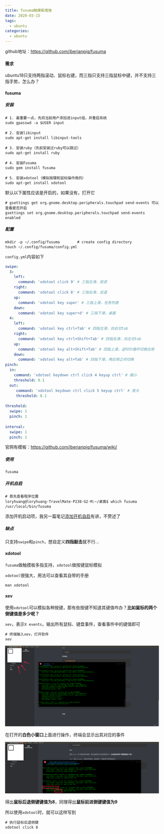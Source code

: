 ```yaml
---
title: fusuma触摸板增强
date: 2020-03-15
tags:
  - ubuntu
categories:
  - ubuntu
---
```


github地址：https://github.com/iberianpig/fusuma

#### 需求

ubuntu18只支持两指滚动、鼠标右键，而三指只支持三指鼠标中键，并不支持三指手势，怎么办？

#### fusuma

##### 安装

```shell
# 1. 最重要一点，先将当前用户添加进input组，并重启系统
sudo gpasswd -a $USER input

# 2. 安装libinput
sudo apt-get install libinput-tools

# 3. 安装ruby（先前安装过ruby可以跳过）
sudo apt-get install ruby

# 4. 安装Fusuma
sudo gem install fusuma

# 5. 安装xdotool（模拟按键和鼠标操作用的）
sudo apt-get install xdotool
```

默认以下属性应该是开启的，如果没有，打开它

```shell
# gsettings get org.gnome.desktop.peripherals.touchpad send-events 可以查看是否开启
gsettings set org.gnome.desktop.peripherals.touchpad send-events enabled
```

##### 配置

```shell
mkdir -p ~/.config/fusuma        # create config directory
touch ~/.config/fusuma/config.yml
```

`config.yml`内容如下

```yaml
swipe:
  3:
    left:
      command: 'xdotool click 9' # 三指左滑，前进
    right:
      command: 'xdotool click 8' # 三指右滑，后退
    up:
      command: 'xdotool key super' # 三指上滑，任务列表
    down:
      command: 'xdotool key super+d' # 三指下滑，桌面
  4:
    left:
      command: 'xdotool key ctrl+Tab' # 四指左滑，向右切tab
    right:
      command: 'xdotool key ctrl+Shift+Tab' # 四指右滑，向左切tab
    up:
      command: 'xdotool key alt+Shift+Tab' # 四指上滑，逆时针循环切换应用
    down:
      command: 'xdotool key alt+Tab' # 四指下滑，两应用之间切换
pinch:
  in:
    command: 'xdotool keydown ctrl click 4 keyup ctrl' # 缩小
    threshold: 0.1
  out:
     command: 'xdotool keydown ctrl click 5 keyup ctrl' # 放大
     threshold: 0.1

threshold:
  swipe: 1
  pinch: 1

interval:
  swipe: 1
  pinch: 1
```

官网有模板：https://github.com/iberianpig/fusuma/wiki/

##### 使用

```shell
fusuma
```

##### 开机自启

```shell
# 首先查看程序位置
loryhuang@loryhuang-TravelMate-P238-G2-M:~/桌面$ which fusuma
/usr/local/bin/fusuma
```

添加开机启动项，我另一篇笔记[添加开机自启](wiz://open_document?guid=ff0e1c9d-9ec3-4c98-88e5-555bb54a7bc2&kbguid=&private_kbguid=7472715c-1c9b-4521-b56a-c3c6c6f9ca6e)有讲，不赘述了

##### 缺点

只支持`swipe`和`pinch`，想自定义**四指敲击**就不行...

#### xdotool

`fusuma`做触摸板多指支持，`xdotool`做按键鼠标模拟

`xdotool`很强大，用法可以查看其自带的手册

```shell
man xdotool
```

#### xev

使用`xdotool`可以模拟各种按键，那有些按键不知道其键值咋办？**比如鼠标的两个侧键值是多少呢？**

`xev`，表示`X events`，输出所有鼠标、键盘事件，查看事件中的键值即可

```shell
# 终端输入xev，打开软件
xev
```

![](https://raw.githubusercontent.com/hzmming/myGraphBed/master/20200317002443.png)

在打开的**白色小窗口**上面进行操作，终端会显示出其对应的事件

![](https://raw.githubusercontent.com/hzmming/myGraphBed/master/20200317002716.png)

得出**鼠标后退侧键键值为8**，同理得出**鼠标前进侧键键值为9**

所以使用`xdotool`时，就可以这样写到

```shell
# 执行鼠标后退侧键
xdotool click 8
```



